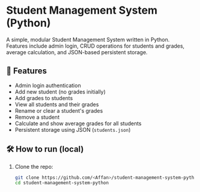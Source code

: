 # Student Management System (Python)

A simple, modular Student Management System written in Python.  
Features include admin login, CRUD operations for students and grades, average calculation, and JSON-based persistent storage.

## 🔧 Features
- Admin login authentication
- Add new student (no grades initially)
- Add grades to students
- View all students and their grades
- Rename or clear a student's grades
- Remove a student
- Calculate and show average grades for all students
- Persistent storage using JSON (`students.json`)

## 🛠️ How to run (local)
1. Clone the repo:
   ```bash
   git clone https://github.com/<Affan>/student-management-system-python.git
   cd student-management-system-python


